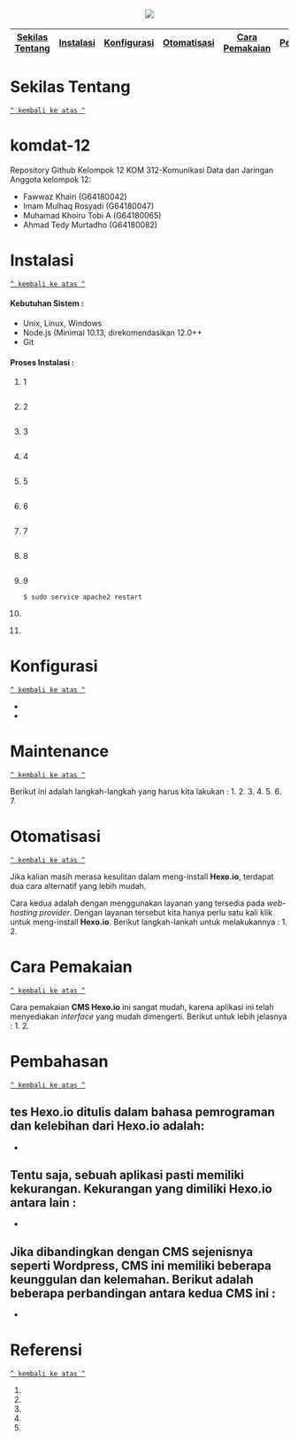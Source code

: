 <h1 align="center"><img src="https://user-images.githubusercontent.com/48622568/111066082-cf9aa200-84ef-11eb-971a-d1ceb510d9c7.png"></h1>

[Sekilas Tentang](#sekilas-tentang) | [Instalasi](#instalasi) | [Konfigurasi](#konfigurasi) | [Otomatisasi](#otomatisasi) | [Cara Pemakaian](#cara-pemakaian) | [Pembahasan](#pembahasan) | [Referensi](#referensi)
:---:|:---:|:---:|:---:|:---:|:---:|:---:



# Sekilas Tentang
[`^ kembali ke atas ^`](#)




# komdat-12
Repository Github Kelompok 12 KOM 312-Komunikasi Data dan Jaringan
Anggota kelompok 12:
- Fawwaz Khairi         (G64180042)
- Imam Mulhaq Rosyadi   (G64180047)
- Muhamad Khoiru Tobi A (G64180065)
- Ahmad Tedy Murtadho   (G64180082)



# Instalasi
[`^ kembali ke atas ^`](#)

#### Kebutuhan Sistem :
- Unix, Linux, Windows
- Node.js (Minimal 10.13, direkomendasikan 12.0++
- Git

#### Proses Instalasi :
1. 1
    ```
    ```

2. 2
    ```
    ```

3. 3
    ```
    ```

4. 4
    ```
    ```

5. 5
    ```

    ```

6. 6
    ```

    ```

7. 7
    ```

    ```

8. 8
    ```

    ```

9. 9
    ```
    $ sudo service apache2 restart
    ```

10. 


11. 
    ```
    ```



# Konfigurasi
[`^ kembali ke atas ^`](#)

- 

- 



# Maintenance
[`^ kembali ke atas ^`](#)

Berikut ini adalah langkah-langkah yang harus kita lakukan :
1. 
2. 
3. 
4. 
5. 
6. 
7. 



# Otomatisasi
[`^ kembali ke atas ^`](#)

Jika kalian masih merasa kesulitan dalam meng-install **Hexo.io**, terdapat dua cara alternatif yang lebih mudah. 

Cara kedua adalah dengan menggunakan layanan yang tersedia pada *web-hosting provider*. Dengan layanan tersebut kita hanya perlu satu kali klik untuk meng-install **Hexo.io**. Berikut langkah-lankah untuk melakukannya :
1. 
2. 



# Cara Pemakaian
[`^ kembali ke atas ^`](#)

Cara pemakaian **CMS Hexo.io** ini sangat mudah, karena aplikasi ini telah menyediakan *interface* yang mudah dimengerti. Berikut untuk lebih jelasnya :
1. 
2. 


# Pembahasan
[`^ kembali ke atas ^`](#)

tes **Hexo.io** ditulis dalam bahasa pemrograman dan kelebihan dari **Hexo.io** adalah:
- 
- 


Tentu saja, sebuah aplikasi pasti memiliki kekurangan. Kekurangan yang dimiliki **Hexo.io** antara lain :
- 
- 


Jika dibandingkan dengan CMS sejenisnya seperti **Wordpress**, CMS ini memiliki beberapa keunggulan dan kelemahan. Berikut adalah beberapa perbandingan antara kedua CMS ini :
- 
- 




# Referensi
[`^ kembali ke atas ^`](#)

1. 
2. 
3. 
4. 
5. 
